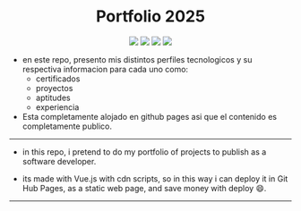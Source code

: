 <h1 align="center">Portfolio 2025</h1>

<p align="center">
    <img src="https://img.shields.io/badge/git-latest-lightgrey">
    <img src="https://img.shields.io/badge/github-latest-darkblue">
    <img src="https://img.shields.io/badge/Vue-3 latest-darkgreen">
    <img src="https://img.shields.io/badge/Vue Router-4 latest-darkgreen">
</p>

* en este repo, presento mis distintos perfiles tecnologicos y su respectiva informacion para cada uno como:
  * certificados
  * proyectos
  * aptitudes
  * experiencia
* Esta completamente alojado en github pages asi que el contenido es completamente publico.
--- 
*  in this repo, i pretend to do my portfolio of projects to publish as a software developer.

* its made with Vue.js with cdn scripts, so in this way i can deploy it in Git Hub Pages, as a static web page, and save money with deploy 😄.
---  



